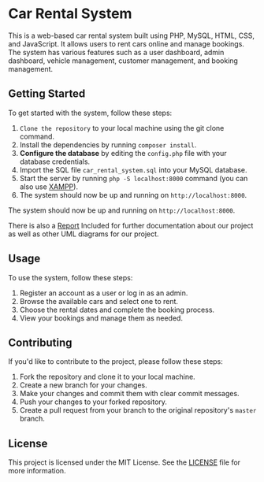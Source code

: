 # Car Rental System

This is a web-based car rental system built using PHP, MySQL, HTML, CSS, and JavaScript. It allows users to rent cars online and manage bookings. The system has various features such as a user dashboard, admin dashboard, vehicle management, customer management, and booking management.


## Getting Started

To get started with the system, follow these steps:

1. `Clone the repository` to your local machine using the git clone command.
1. Install the dependencies by running `composer install`.
1. **Configure the database** by editing the `config.php` file with your database credentials.
1. Import the SQL file `car_rental_system.sql` into your MySQL database.
1. Start the server by running `php -S localhost:8000` command (you can also use [XAMPP](https://www.apachefriends.org/)).
1. The system should now be up and running on `http://localhost:8000`.

The system should now be up and running on `http://localhost:8000`.

There is also a [Report](https://github.com/iZarrios/car-rental-system/blob/master/report.pdf) Included for further documentation about our project as well as other UML diagrams for our project.

## Usage

To use the system, follow these steps:

1. Register an account as a user or log in as an admin.
2. Browse the available cars and select one to rent.
3. Choose the rental dates and complete the booking process.
4. View your bookings and manage them as needed.

## Contributing

If you'd like to contribute to the project, please follow these steps:

1. Fork the repository and clone it to your local machine.
2. Create a new branch for your changes.
3. Make your changes and commit them with clear commit messages.
4. Push your changes to your forked repository.
5. Create a pull request from your branch to the original repository's `master` branch.

## License

This project is licensed under the MIT License. See the [LICENSE](LICENSE) file for more information.
